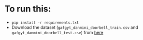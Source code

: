 # To run this:
- `pip install -r requirements.txt`
- Download the dataset (`gafgyt_danmini_doorbell_train.csv` and `gafgyt_danmini_doorbell_test.csv`) from [here](https://www.kaggle.com/datasets/saurabhshahane/anomaly-detection-using-deep-learning?resource=download)